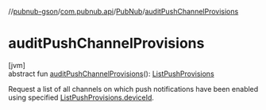 //[pubnub-gson](../../../index.md)/[com.pubnub.api](../index.md)/[PubNub](index.md)/[auditPushChannelProvisions](audit-push-channel-provisions.md)

# auditPushChannelProvisions

[jvm]\
abstract fun [auditPushChannelProvisions](audit-push-channel-provisions.md)(): [ListPushProvisions](../../com.pubnub.api.endpoints.push/-list-push-provisions/index.md)

Request a list of all channels on which push notifications have been enabled using specified [ListPushProvisions.deviceId](../../../../pubnub-gson/com.pubnub.api.endpoints.push/-list-push-provisions/device-id.md).
